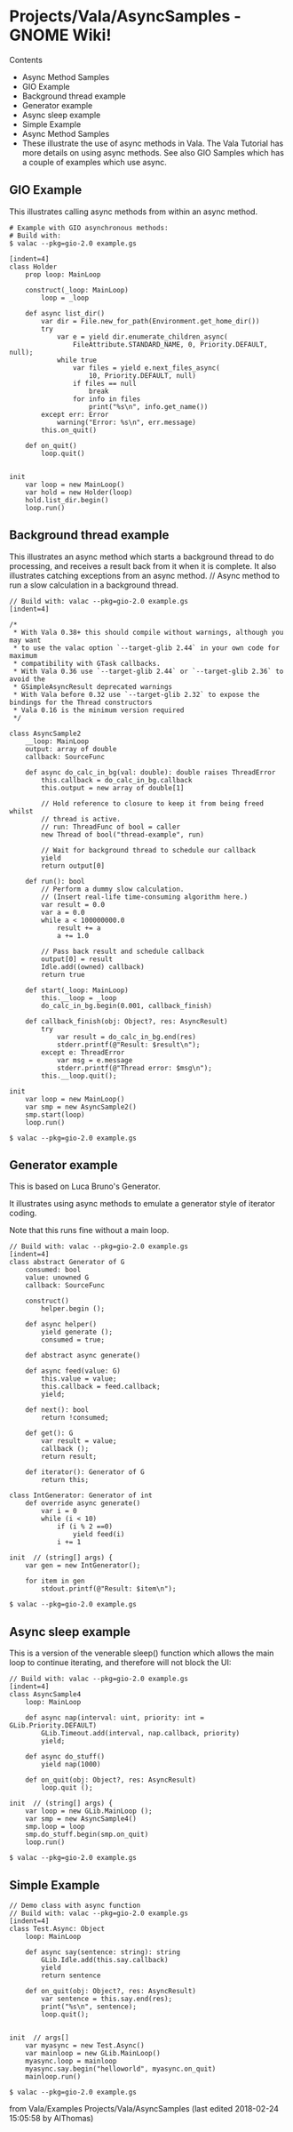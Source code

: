 # Projects/Vala/AsyncSamples - GNOME Wiki!

Contents
- Async Method Samples
- GIO Example
- Background thread example
- Generator example
- Async sleep example
- Simple Example
- Async Method Samples
- These illustrate the use of async methods in Vala.  The Vala Tutorial has more details on using async methods.  See also GIO Samples which has a couple of examples which use async. 

## GIO Example

This illustrates calling async methods from within an async method.

```shell
# Example with GIO asynchronous methods:
# Build with:
$ valac --pkg=gio-2.0 example.gs
```

```genie
[indent=4]
class Holder
    prop loop: MainLoop

    construct(_loop: MainLoop)
        loop = _loop

    def async list_dir()
        var dir = File.new_for_path(Environment.get_home_dir())
        try
            var e = yield dir.enumerate_children_async(
                FileAttribute.STANDARD_NAME, 0, Priority.DEFAULT, null);
            while true
                var files = yield e.next_files_async(
                    10, Priority.DEFAULT, null)
                if files == null
                    break
                for info in files
                    print("%s\n", info.get_name())
        except err: Error
            warning("Error: %s\n", err.message)
        this.on_quit()

    def on_quit()
        loop.quit()


init
    var loop = new MainLoop()
    var hold = new Holder(loop)
    hold.list_dir.begin()
    loop.run()
```

## Background thread example
This illustrates an async method which starts a background thread to do processing, and receives a result back from it when it is complete. It also illustrates catching exceptions from an async method. // Async method to run a slow calculation in a background thread.

```genie
// Build with: valac --pkg=gio-2.0 example.gs
[indent=4]

/*
 * With Vala 0.38+ this should compile without warnings, although you may want
 * to use the valac option `--target-glib 2.44` in your own code for maximum 
 * compatibility with GTask callbacks.
 * With Vala 0.36 use `--target-glib 2.44` or `--target-glib 2.36` to avoid the 
 * GSimpleAsyncResult deprecated warnings
 * With Vala before 0.32 use `--target-glib 2.32` to expose the bindings for the Thread constructors
 * Vala 0.16 is the minimum version required
 */

class AsyncSample2
    __loop: MainLoop
    output: array of double
    callback: SourceFunc

    def async do_calc_in_bg(val: double): double raises ThreadError
        this.callback = do_calc_in_bg.callback
        this.output = new array of double[1]

        // Hold reference to closure to keep it from being freed whilst
        // thread is active.
        // run: ThreadFunc of bool = caller
        new Thread of bool("thread-example", run)

        // Wait for background thread to schedule our callback
        yield
        return output[0]

    def run(): bool
        // Perform a dummy slow calculation.
        // (Insert real-life time-consuming algorithm here.)
        var result = 0.0
        var a = 0.0
        while a < 100000000.0
            result += a
            a += 1.0

        // Pass back result and schedule callback
        output[0] = result
        Idle.add((owned) callback)
        return true

    def start(_loop: MainLoop)
        this.__loop = _loop
        do_calc_in_bg.begin(0.001, callback_finish)

    def callback_finish(obj: Object?, res: AsyncResult)
        try
            var result = do_calc_in_bg.end(res)
            stderr.printf(@"Result: $result\n");
        except e: ThreadError
            var msg = e.message
            stderr.printf(@"Thread error: $msg\n");
        this.__loop.quit();

init
    var loop = new MainLoop()
    var smp = new AsyncSample2()
    smp.start(loop)
    loop.run()
```

```shell
$ valac --pkg=gio-2.0 example.gs
```

## Generator example
This is based on Luca Bruno's Generator.

It illustrates using async methods to emulate a generator style of iterator
coding.

Note that this runs fine without a main loop.

```genie
// Build with: valac --pkg=gio-2.0 example.gs
[indent=4]
class abstract Generator of G
    consumed: bool
    value: unowned G
    callback: SourceFunc

    construct()
        helper.begin ();

    def async helper()
        yield generate ();
        consumed = true;

    def abstract async generate()

    def async feed(value: G)
        this.value = value;
        this.callback = feed.callback;
        yield;

    def next(): bool
        return !consumed;

    def get(): G
        var result = value;
        callback ();
        return result;

    def iterator(): Generator of G
        return this;

class IntGenerator: Generator of int
    def override async generate()
        var i = 0
        while (i < 10)
            if (i % 2 ==0)
                yield feed(i)
            i += 1

init  // (string[] args) {
    var gen = new IntGenerator();

    for item in gen
        stdout.printf(@"Result: $item\n");
```

```shell
$ valac --pkg=gio-2.0 example.gs
```


## Async sleep example
This is a version of the venerable sleep() function which allows the main loop
to continue iterating, and therefore will not block the UI:

```genie
// Build with: valac --pkg=gio-2.0 example.gs
[indent=4]
class AsyncSample4
    loop: MainLoop

    def async nap(interval: uint, priority: int = GLib.Priority.DEFAULT)
        GLib.Timeout.add(interval, nap.callback, priority)
        yield;

    def async do_stuff()
        yield nap(1000)

    def on_quit(obj: Object?, res: AsyncResult)
        loop.quit ();

init  // (string[] args) {
    var loop = new GLib.MainLoop ();
    var smp = new AsyncSample4()
    smp.loop = loop
    smp.do_stuff.begin(smp.on_quit)
    loop.run()
```

```shell
$ valac --pkg=gio-2.0 example.gs
```


## Simple Example

```genie
// Demo class with async function
// Build with: valac --pkg=gio-2.0 example.gs
[indent=4]
class Test.Async: Object
    loop: MainLoop

    def async say(sentence: string): string
        GLib.Idle.add(this.say.callback)
        yield
        return sentence

    def on_quit(obj: Object?, res: AsyncResult)
        var sentence = this.say.end(res);
        print("%s\n", sentence);
        loop.quit();


init  // args[]
    var myasync = new Test.Async()
    var mainloop = new GLib.MainLoop()
    myasync.loop = mainloop
    myasync.say.begin("helloworld", myasync.on_quit)
    mainloop.run()
```

```shell
$ valac --pkg=gio-2.0 example.gs
```

from Vala/Examples Projects/Vala/AsyncSamples
    (last edited 2018-02-24 15:05:58 by AlThomas)


